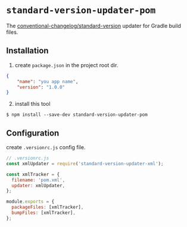 # `standard-version-updater-pom`

The
[conventional-changelog/standard-version](https://github.com/conventional-changelog/standard-version)
updater for Gradle build files.

## Installation


1. create `package.json` in the project root dir.

```json
{
	"name": "you app name",
	"version": "1.0.0"
}
```

2. install this tool

```shell
$ npm install --save-dev standard-version-updater-pom
```

## Configuration


create `.versionrc.js` config file.

```js
// .versionrc.js
const xmlUpdater = require('standard-version-updater-xml');

const xmlTracker = {
  filename: 'pom.xml',
  updater: xmlUpdater,
};

module.exports = {
  packageFiles: [xmlTracker],
  bumpFiles: [xmlTracker],
};
```
